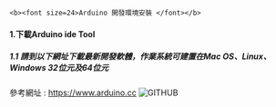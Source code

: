 
    <b><font size=24>Arduino 開發環境安裝 </font></b>

#### 1.下載Arduino ide Tool
##### 1.1 請到以下網址下載最新開發軟體，作業系統可建置在Mac OS、Linux、Windows 32位元及64位元
參考網址 : https://www.arduino.cc
![GITHUB]( 圖片網址 "圖片名稱")


